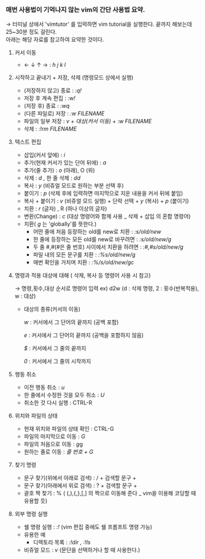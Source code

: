 ### 매번 사용법이 기억나지 않는 vim의 간단 사용법 요약.
→ 터미널 상에서 'vimtutor' 를 입력하면 vim tutorial을 실행한다. 끝까지 해보는데 25~30분 정도 걸린다.  
  아래는 해당 자료를 참고하여 요약한 것이다.

1. 커서 이동
    - ← ↓ ↑ →  :  *h j k l*

2. 시작하고 끝내기 + 저장, 삭제 (명령모드 <ESC> 상에서 실행)
    - (저장하지 않고) 종료 :  *:q!*
    - 저장 후 계속 편집 :  *:w!*
    - (저장 후) 종료 :  *:wq*
    - (다른 파일로) 저장 :  *:w FILENAME*
    - 파일의 일부 저장 : *v + 대상(커서 이동) + :w FILENAME*
    - 삭제 :  *:!rm FILENAME*

3. 텍스트 편집
    - 삽입(커서 앞에) :  *i*
    - 추가(현재 커서가 있는 단어 뒤에) :  *a*
    - 추가(줄 추가) : *o* (아래), O (위)
    - 삭제 : *d* , 한 줄 삭제 :  *dd*
    - 복사 : *y* (비쥬얼 모드로 원하는 부분 선택 후)
    - 붙이기 :  *p* (삭제 후에 입력하면 마지막으로 지운 내용을 커서 뒤에 붙임)
    - 복사 + 붙이기 : *v* (비쥬얼 모드 실행) + 단락 선택 + *y* (복사) + *p* (붙이기)
    - 치환 :  *r* (글자) , R (하나 이상의 글자)
    - 변환(Change) :  *c* (대상 명령어와 함께 사용 _ 삭제 + 삽입 의 혼합 명령어)
    - 치환( *g* 는 'globally'를 뜻한다.)
        - 어떤 줄에 처음 등장하는 old를 new로 치환 :  *:s/old/new*
        - 한 줄에 등장하는 모든 old를 new로 바꾸려면 :  *:s/old/new/g*
        - 두 줄 #,#(#은 줄 번호) 사이에서 치환을 하려면 :  *:#,#s/old/new/g*
        - 파일 내의 모든 문구를 치환 :  *:%s/old/new/g*
        - 매번 확인을 거치며 치환 :  *:%/s/old/new/gc*

4. 명령과 적용 대상에 대해 ( 삭제, 복사 등 명령어 사용 시 참고)

    → 명령,횟수,대상 순서로 명령어 입력 ex) d2w (d : 삭제 명령, 2 : 횟수(반복적용), w : 대상)

    - 대상의 종류(커서의 이동)

        *w* :  커서에서 그 단어의 끝까지 (공백 포함)

        *e* :  커서에서 그 단어의 끝까지 (공백을 포함하지 않음)

        *$* :  커서에서 그 줄의 끝까지

        *0* :  커서에서 그 줄의 시작까지 

5. 행동 취소
    - 이전 행동 취소 :  *u*
    - 한 줄에서 수정한 것을 모두 취소 :  *U*
    - 취소한 것 다시 실행 :  CTRL-R

6.  위치와 파일의 상태
    - 현재 위치와 파일의 상태 확인 :  CTRL-G
    - 파일의 마지막으로 이동 :  *G*
    - 파일의 처음으로 이동 :  *g*g
    - 원하는 줄로 이동 :  *줄 번호 + G*

7. 찾기 명령
    - 문구 찾기(위에서 아래로 검색) : / + 검색할 문구 + <ENTER>
    - 문구 찾기(아래에서 위로 검색) : ? + 검색할 문구 + <ENTER>
    - 괄호 짝 찾기 : % ( (,),{,},[,] 의 짝으로 이동해 준다 _ vim을 이용해 코딩할 때 유용할 듯)

8. 외부 명령 실행
    - 쉘 명령 실행 :  *:!* (vim 편집 중에도 쉘 프롬프트 명령 가능)
    - 유용한 예
        - 디렉토리 목록 :  *:!dir , :!ls*
    - 비쥬얼 모드 : *v* (문단을 선택하거나 할 때 사용한다.)

